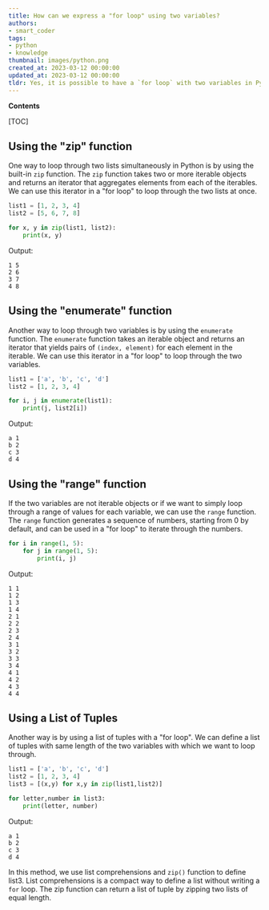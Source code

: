 ```yaml
---
title: How can we express a "for loop" using two variables?
authors:
- smart_coder
tags:
- python
- knowledge
thumbnail: images/python.png
created_at: 2023-03-12 00:00:00
updated_at: 2023-03-12 00:00:00
tldr: Yes, it is possible to have a `for loop` with two variables in Python by using the `zip` function.
---
```


**Contents**

[TOC]

## Using the "zip" function

One way to loop through two lists simultaneously in Python is by using the built-in `zip` function. The `zip` function takes two or more iterable objects and returns an iterator that aggregates elements from each of the iterables. We can use this iterator in a "for loop" to loop through the two lists at once.

```python
list1 = [1, 2, 3, 4]
list2 = [5, 6, 7, 8]

for x, y in zip(list1, list2):
    print(x, y)
```

Output:

```
1 5
2 6
3 7
4 8
```

## Using the "enumerate" function

Another way to loop through two variables is by using the `enumerate` function. The `enumerate` function takes an iterable object and returns an iterator that yields pairs of `(index, element)` for each element in the iterable. We can use this iterator in a "for loop" to loop through the two variables.

```python
list1 = ['a', 'b', 'c', 'd']
list2 = [1, 2, 3, 4]

for i, j in enumerate(list1):
    print(j, list2[i])
```

Output:

```
a 1
b 2
c 3
d 4
```

## Using the "range" function

If the two variables are not iterable objects or if we want to simply loop through a range of values for each variable, we can use the `range` function. The `range` function generates a sequence of numbers, starting from 0 by default, and can be used in a "for loop" to iterate through the numbers.

```python
for i in range(1, 5):
    for j in range(1, 5):
        print(i, j)
```

Output:

```
1 1
1 2
1 3
1 4
2 1
2 2
2 3
2 4
3 1
3 2
3 3
3 4
4 1
4 2
4 3
4 4
```

## Using a List of Tuples

Another way is by using a list of tuples with a "for loop". We can define a list of tuples with same length of the two variables with which we want to loop through. 

```python
list1 = ['a', 'b', 'c', 'd']
list2 = [1, 2, 3, 4]
list3 = [(x,y) for x,y in zip(list1,list2)]

for letter,number in list3:
    print(letter, number)
```

Output:

```
a 1
b 2
c 3
d 4
```

In this method, we use list comprehensions and `zip()` function to define list3. List comprehensions is a compact way to define a list without writing a `for` loop. The zip function can return a list of tuple by zipping two lists of equal length.

